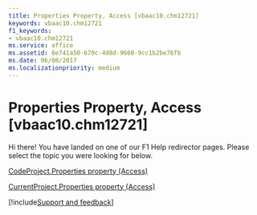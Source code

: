 ```yaml
---
title: Properties Property, Access [vbaac10.chm12721]
keywords: vbaac10.chm12721
f1_keywords:
- vbaac10.chm12721
ms.service: office
ms.assetid: 6e741a50-670c-4d8d-9660-9cc1b2be76fb
ms.date: 06/08/2017
ms.localizationpriority: medium
---
```



# Properties Property, Access [vbaac10.chm12721]

Hi there! You have landed on one of our F1 Help redirector pages. Please select the topic you were looking for below.

[CodeProject.Properties property (Access)](https://msdn.microsoft.com/library/47617f8c-6c87-ec70-5661-51204ef44cdf%28Office.15%29.aspx)

[CurrentProject.Properties property (Access)](https://msdn.microsoft.com/library/fd53f73f-184a-0793-da0d-7bcd95c20439%28Office.15%29.aspx)

[!include[Support and feedback](~/includes/feedback-boilerplate.md)]